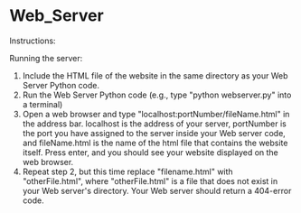 # Web_Server

Instructions: 

Running the server:
1) Include the HTML file of the website in the same directory as your Web Server Python code.
2) Run the Web Server Python code (e.g., type "python webserver.py" into a terminal)
3) Open a web browser and type "localhost:portNumber/fileName.html" in the address bar. localhost is the address of your server, portNumber is the port you have assigned to the server inside your Web server code, and fileName.html is the name of the html file that contains the website itself. Press enter, and you should see your website displayed on the web browser.
4) Repeat step 2, but this time replace "filename.html" with "otherFile.html", where "otherFile.html" is a file that does not exist in your Web server's directory. Your Web server should return a 404-error code.
